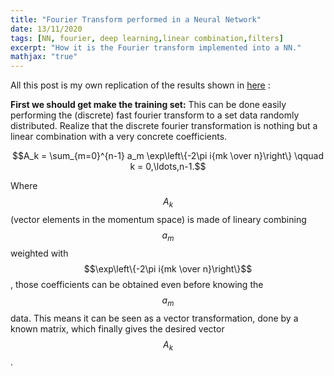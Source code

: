 ```yaml
---
title: "Fourier Transform performed in a Neural Network"
date: 13/11/2020
tags: [NN, fourier, deep learning,linear combination,filters]
excerpt: "How it is the Fourier transform implemented into a NN."
mathjax: "true"
---
```


All this post is my own replication of the results shown in <a href="https://gist.github.com/endolith/98863221204541bf017b6cae71cb0a89">here</a> :
<script src="https://gist.github.com/endolith/98863221204541bf017b6cae71cb0a89.js"></script>

**First we should get make the training set:**
This can be done easily performing the (discrete) fast fourier transform to a set data randomly distributed.
Realize that the discrete fourier transformation is nothing but a linear combination with a very concrete coefficients.

$$A_k =  \sum_{m=0}^{n-1} a_m \exp\left\{-2\pi i{mk \over n}\right\} \qquad k = 0,\ldots,n-1.$$

Where $$A_k$$ (vector elements in the momentum space) is made of lineary combining $$a_m$$ weighted with $$\exp\left\{-2\pi i{mk \over n}\right\}$$ , those coefficients can be obtained even before knowing the $$a_m$$ data. This means it can be seen as a vector transformation, done by a known matrix, which finally gives the desired vector $$A_k$$.
